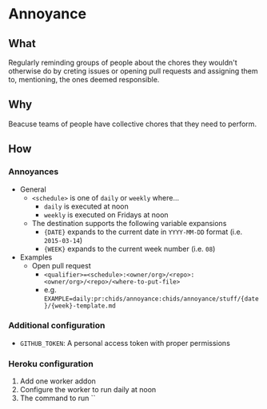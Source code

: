 # Annoyance

## What

Regularly reminding groups of people about the chores they wouldn't otherwise do by creting issues or opening pull requests and assigning them to, mentioning, the ones deemed responsible.

## Why

Beacuse teams of people have collective chores that they need to perform.

## How

### Annoyances

* General
   * `<schedule>` is one of `daily` or `weekly` where...
      * `daily` is executed at noon
      * `weekly` is executed on Fridays at noon
   * The destination supports the following variable expansions
      * `{DATE}` expands to the current date in `YYYY-MM-DD` format (i.e. `2015-03-14`)
      * `{WEEK}` expands to the current week number (i.e. `08`)
* Examples
   * Open pull request
      * `<qualifier>=<schedule>:<owner/org>/<repo>:<owner/org>/<repo>/<where-to-put-file>`
      * e.g. `EXAMPLE=daily:pr:chids/annoyance:chids/annoyance/stuff/{date}/{week}-template.md`

### Additional configuration

* `GITHUB_TOKEN`: A personal access token with proper permissions

### Heroku configuration

1. Add one worker addon
2. Configure the worker to run daily at noon
3. The command to run `` 